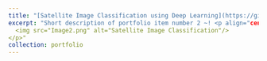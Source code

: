 ```yaml
---
title: "[Satellite Image Classification using Deep Learning](https://github.com/varsha2509/Springboard-DS/tree/master/Capstone2)"
excerpt: "Short description of portfolio item number 2 ~! <p align="center">
  <img src="Image2.png" alt="Satellite Image Classification"/>
</p>"
collection: portfolio
---
```



